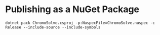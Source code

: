 # Publishing as a NuGet Package

```
dotnet pack ChromoSolve.csproj -p:NuspecFile=ChromoSolve.nuspec -c Release --include-source --include-symbols
```